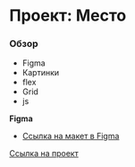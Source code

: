 # Проект: Место

### Обзор

* Figma
* Картинки
* flex
* Grid
* js

**Figma**

* [Ссылка на макет в Figma](https://www.figma.com/file/2cn9N9jSkmxD84oJik7xL7/JavaScript.-Sprint-4?node-id=0%3A1)

[Ссылка на проект](https://cra7yy.github.io/mesto/index.html)
